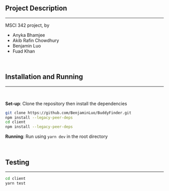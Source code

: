 ## Project Description
___

MSCI 342 project, by 

- Anyka Bhamjee
- Akib Rafin Chowdhury
- Benjamin Luo
- Fuad Khan

<br>

## Installation and Running
___

<!-- <details><summary>Dependencies</summary>
.. my stuff
</details> -->

<br>

**Set-up**: Clone the repository then install the dependencies

```bash
git clone https://github.com/BenjaminLuo/BuddyFinder.git
npm install --legacy-peer-deps
cd client
npm install --legacy-peer-deps
```

**Running**: Run using `yarn dev` in the root directory

<br>

## Testing

___

```bash
cd client
yarn test
```